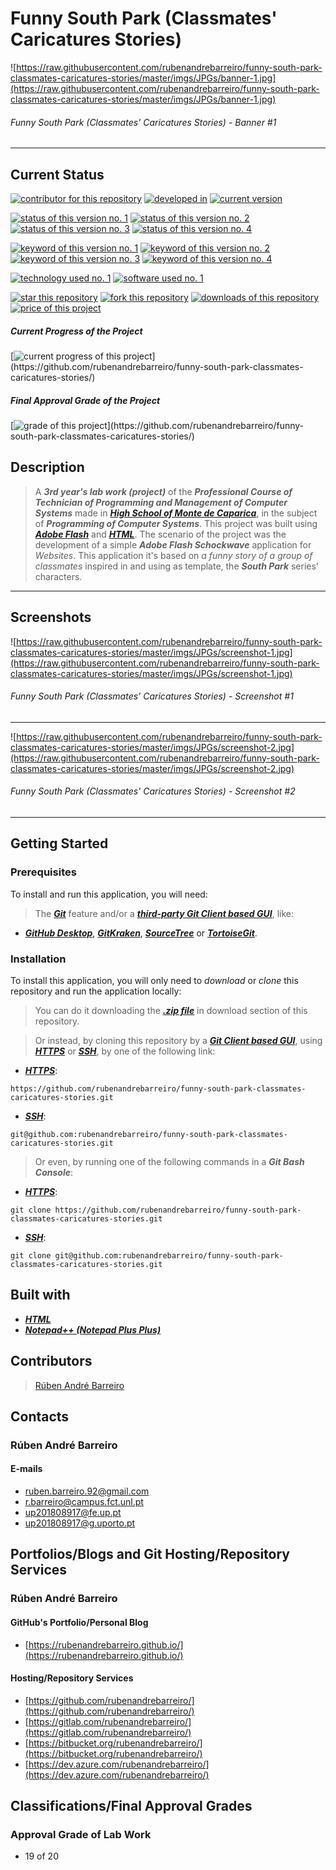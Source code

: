 # Funny South Park (Classmates' Caricatures Stories)

![https://raw.githubusercontent.com/rubenandrebarreiro/funny-south-park-classmates-caricatures-stories/master/imgs/JPGs/banner-1.jpg](https://raw.githubusercontent.com/rubenandrebarreiro/funny-south-park-classmates-caricatures-stories/master/imgs/JPGs/banner-1.jpg)
###### Funny South Park (Classmates' Caricatures Stories) - Banner #1

***

## Current Status
[![contributor for this repository](https://img.shields.io/badge/contributor-rubenandrebarreiro-blue.svg)](https://github.com/rubenandrebarreiro/) [![developed in](https://img.shields.io/badge/developed&nbsp;in-high&nbsp;school&nbsp;of&nbsp;monte&nbsp;da&nbsp;caparica-blue.svg)](http://www.aecaparica.pt/escolas/escolas/escola-secundaria-do-monte-da-caparica/)
[![current version](https://img.shields.io/badge/version-1.0-magenta.svg)](https://github.com/rubenandrebarreiro/funny-south-park-classmates-caricatures-stories/)

[![status of this version no. 1](https://img.shields.io/badge/status-completed-orange.svg)](https://github.com/rubenandrebarreiro/funny-south-park-classmates-caricatures-stories/)
[![status of this version no. 2](https://img.shields.io/badge/status-final-orange.svg)](https://github.com/rubenandrebarreiro/funny-south-park-classmates-caricatures-stories/)
[![status of this version no. 3](https://img.shields.io/badge/status-stable-orange.svg)](https://github.com/rubenandrebarreiro/funny-south-park-classmates-caricatures-stories/)
[![status of this version no. 4](https://img.shields.io/badge/status-documented-orange.svg)](https://github.com/rubenandrebarreiro/funny-south-park-classmates-caricatures-stories/)

[![keyword of this version no. 1](https://img.shields.io/badge/keyword-web&nbsp;development-brown.svg)](https://github.com/rubenandrebarreiro/funny-south-park-classmates-caricatures-stories/)
[![keyword of this version no. 2](https://img.shields.io/badge/keyword-web&nbsp;design-brown.svg)](https://github.com/rubenandrebarreiro/funny-south-park-classmates-caricatures-stories/)
[![keyword of this version no. 3](https://img.shields.io/badge/keyword-animation-brown.svg)](https://github.com/rubenandrebarreiro/funny-south-park-classmates-caricatures-stories/)
[![keyword of this version no. 4](https://img.shields.io/badge/keyword-south&nbsp;park&nbsp;series-brown.svg)](https://github.com/rubenandrebarreiro/funny-south-park-classmates-caricatures-stories/)

[![technology used no. 1](https://img.shields.io/badge/built&nbsp;with-html-red.svg)](https://www.w3schools.com/html/) 
[![software used no. 1](https://img.shields.io/badge/software-notepad++-gold.svg)](https://notepad-plus-plus.org/)

[![star this repository](http://githubbadges.com/star.svg?user=rubenandrebarreiro&repo=funny-south-park-classmates-caricatures-stories&style=flat)](https://github.com/rubenandrebarreiro/funny-south-park-classmates-caricatures-stories/stargazers)
[![fork this repository](http://githubbadges.com/fork.svg?user=rubenandrebarreiro&repo=funny-south-park-classmates-caricatures-stories&style=flat)](https://github.com/rubenandrebarreiro/funny-south-park-classmates-caricatures-stories/fork)
[![downloads of this repository](https://img.shields.io/github/downloads/rubenandrebarreiro/funny-south-park-classmates-caricatures-stories/total.svg)](https://github.com/rubenandrebarreiro/funny-south-park-classmates-caricatures-stories/archive/master.zip)
[![price of this project](https://img.shields.io/badge/price-free-success.svg)](https://github.com/rubenandrebarreiro/funny-south-park-classmates-caricatures-stories/archive/master.zip)


##### Current Progress of the Project

[![current progress of this project](http://progressed.io/bar/100?title=&nbsp;completed&nbsp;)](https://github.com/rubenandrebarreiro/funny-south-park-classmates-caricatures-stories/) 

##### Final Approval Grade of the Project

[![grade of this project](http://progressed.io/bar/19?scale=20&title=&nbsp;grade&nbsp;&suffix=&nbsp;)](https://github.com/rubenandrebarreiro/funny-south-park-classmates-caricatures-stories/)


## Description

> A **_3rd year's lab work (project)_** of the **_Professional Course of Technician of Programming and Management of Computer Systems_** made in [**_High School of Monte de Caparica_**](https://www.aecaparica.pt/escolas/escolas/escola-secundaria-do-monte-da-caparica/), in the subject of **_Programming of Computer Systems_**. This project was built using [**_Adobe Flash_**](https://get.adobe.com/flashplayer/) and [**_HTML_**](https://www.w3schools.com/html/). The scenario of the project was the development of a simple **_Adobe Flash Schockwave_** application for _Websites_. This application it's based on _a funny story of a group of classmates_ inspired in and using as template, the **_South Park_** series' characters.

***

## Screenshots

![https://raw.githubusercontent.com/rubenandrebarreiro/funny-south-park-classmates-caricatures-stories/master/imgs/JPGs/screenshot-1.jpg](https://raw.githubusercontent.com/rubenandrebarreiro/funny-south-park-classmates-caricatures-stories/master/imgs/JPGs/screenshot-1.jpg)
######  Funny South Park (Classmates' Caricatures Stories) - Screenshot #1

***

![https://raw.githubusercontent.com/rubenandrebarreiro/funny-south-park-classmates-caricatures-stories/master/imgs/JPGs/screenshot-2.jpg](https://raw.githubusercontent.com/rubenandrebarreiro/funny-south-park-classmates-caricatures-stories/master/imgs/JPGs/screenshot-2.jpg)
######  Funny South Park (Classmates' Caricatures Stories) - Screenshot #2

***


## Getting Started

### Prerequisites
To install and run this application, you will need:
> The [**_Git_**](https://git-scm.com/) feature and/or a [**_third-party Git Client based GUI_**](https://git-scm.com/downloads/guis/), like:
* [**_GitHub Desktop_**](https://desktop.github.com/), [**_GitKraken_**](https://www.gitkraken.com/), [**_SourceTree_**](https://www.sourcetreeapp.com/) or [**_TortoiseGit_**](https://tortoisegit.org/).

### Installation
To install this application, you will only need to _download_ or _clone_ this repository and run the application locally:

> You can do it downloading the [**_.zip file_**](https://github.com/rubenandrebarreiro/funny-south-park-classmates-caricatures-stories/archive/master.zip) in download section of this repository.

> Or instead, by cloning this repository by a [**_Git Client based GUI_**](https://git-scm.com/downloads/guis), using [**_HTTPS_**](https://en.wikipedia.org/wiki/HTTPS) or [**_SSH_**](https://en.wikipedia.org/wiki/SSH_File_Transfer_Protocol), by one of the following link:
* [**_HTTPS_**](https://en.wikipedia.org/wiki/HTTPS):
```
https://github.com/rubenandrebarreiro/funny-south-park-classmates-caricatures-stories.git
```
* [**_SSH_**](https://en.wikipedia.org/wiki/SSH_File_Transfer_Protocol):
```
git@github.com:rubenandrebarreiro/funny-south-park-classmates-caricatures-stories.git
```

> Or even, by running one of the following commands in a **_Git Bash Console_**:
* [**_HTTPS_**](https://en.wikipedia.org/wiki/HTTPS):
```
git clone https://github.com/rubenandrebarreiro/funny-south-park-classmates-caricatures-stories.git
```
* [**_SSH_**](https://en.wikipedia.org/wiki/SSH_File_Transfer_Protocol):
```
git clone git@github.com:rubenandrebarreiro/funny-south-park-classmates-caricatures-stories.git
```

## Built with
* [**_HTML_**](https://www.w3schools.com/html/)
* [**_Notepad++ (Notepad Plus Plus)_**](https://notepad-plus-plus.org/)


## Contributors

> [Rúben André Barreiro](https://github.com/rubenandrebarreiro/)

## Contacts

### Rúben André Barreiro
#### E-mails
* [ruben.barreiro.92@gmail.com](mailto:ruben.barreiro.92@gmail.com)
* [r.barreiro@campus.fct.unl.pt](mailto:r.barreiro@campus.fct.unl.pt)
* [up201808917@fe.up.pt](mailto:up201808917@fe.up.pt)
* [up201808917@g.uporto.pt](mailto:up201808917@g.uporto.pt)

## Portfolios/Blogs and Git Hosting/Repository Services

### Rúben André Barreiro
#### GitHub's Portfolio/Personal Blog
* [https://rubenandrebarreiro.github.io/](https://rubenandrebarreiro.github.io/)

#### Hosting/Repository Services
* [https://github.com/rubenandrebarreiro/](https://github.com/rubenandrebarreiro/)
* [https://gitlab.com/rubenandrebarreiro/](https://gitlab.com/rubenandrebarreiro/)
* [https://bitbucket.org/rubenandrebarreiro/](https://bitbucket.org/rubenandrebarreiro/)
* [https://dev.azure.com/rubenandrebarreiro/](https://dev.azure.com/rubenandrebarreiro/)

## Classifications/Final Approval Grades

### Approval Grade of Lab Work
* 19 of 20
